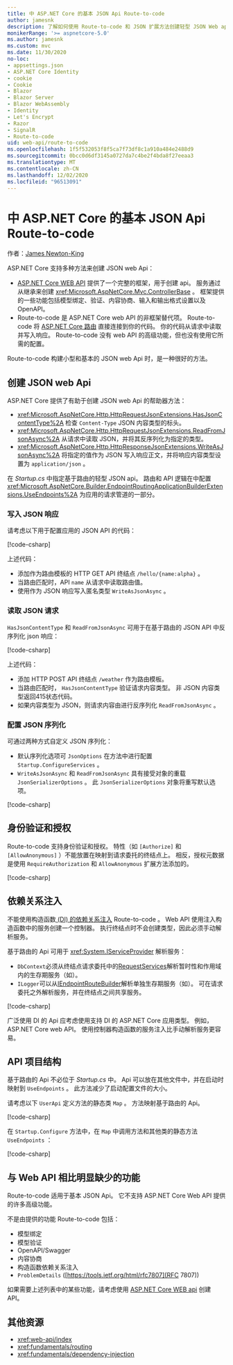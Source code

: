 ```yaml
---
title: 中 ASP.NET Core 的基本 JSON Api Route-to-code
author: jamesnk
description: 了解如何使用 Route-to-code 和 JSON 扩展方法创建轻型 JSON Web api。
monikerRange: '>= aspnetcore-5.0'
ms.author: jamesnk
ms.custom: mvc
ms.date: 11/30/2020
no-loc:
- appsettings.json
- ASP.NET Core Identity
- cookie
- Cookie
- Blazor
- Blazor Server
- Blazor WebAssembly
- Identity
- Let's Encrypt
- Razor
- SignalR
- Route-to-code
uid: web-api/route-to-code
ms.openlocfilehash: 1f5f532053f8f5ca7f73df8c1a910a484e2488d9
ms.sourcegitcommit: 0bcc0d6df3145a0727da7c4be2f4bda8f27eeaa3
ms.translationtype: MT
ms.contentlocale: zh-CN
ms.lasthandoff: 12/02/2020
ms.locfileid: "96513091"
---
```

# <a name="basic-json-apis-with-no-locroute-to-code-in-aspnet-core"></a>中 ASP.NET Core 的基本 JSON Api Route-to-code

作者：[James Newton-King](https://github.com/jamesnk)

ASP.NET Core 支持多种方法来创建 JSON web Api：

* [ASP.NET Core WEB API](xref:web-api/index) 提供了一个完整的框架，用于创建 api。 服务通过从继承来创建 <xref:Microsoft.AspNetCore.Mvc.ControllerBase> 。 框架提供的一些功能包括模型绑定、验证、内容协商、输入和输出格式设置以及 OpenAPI。
* Route-to-code 是 ASP.NET Core web API 的非框架替代项。 Route-to-code 将 [ASP.NET Core 路由](xref:fundamentals/routing) 直接连接到你的代码。 你的代码从请求中读取并写入响应。 Route-to-code 没有 web API 的高级功能，但也没有使用它所需的配置。

Route-to-code 构建小型和基本的 JSON web Api 时，是一种很好的方法。

## <a name="create-json-web-apis"></a>创建 JSON web Api

ASP.NET Core 提供了有助于创建 JSON web Api 的帮助器方法：

* <xref:Microsoft.AspNetCore.Http.HttpRequestJsonExtensions.HasJsonContentType%2A> 检查 `Content-Type` JSON 内容类型的标头。
* <xref:Microsoft.AspNetCore.Http.HttpRequestJsonExtensions.ReadFromJsonAsync%2A> 从请求中读取 JSON，并将其反序列化为指定的类型。
* <xref:Microsoft.AspNetCore.Http.HttpResponseJsonExtensions.WriteAsJsonAsync%2A> 将指定的值作为 JSON 写入响应正文，并将响应内容类型设置为 `application/json` 。

在 *Startup.cs* 中指定基于路由的轻型 JSON api。 路由和 API 逻辑在中配置 <xref:Microsoft.AspNetCore.Builder.EndpointRoutingApplicationBuilderExtensions.UseEndpoints%2A> 为应用的请求管道的一部分。

### <a name="write-json-response"></a>写入 JSON 响应

请考虑以下用于配置应用的 JSON API 的代码：

[!code-csharp[](route-to-code/sample/Startup3.cs?name=snippet&highlight=6)]

上述代码：

* 添加作为路由模板的 HTTP GET API 终结点 `/hello/{name:alpha}` 。
* 当路由匹配时，API `name` 从请求中读取路由值。
* 使用作为 JSON 响应写入匿名类型 `WriteAsJsonAsync` 。

### <a name="read-json-request"></a>读取 JSON 请求

`HasJsonContentType` 和 `ReadFromJsonAsync` 可用于在基于路由的 JSON API 中反序列化 json 响应：

[!code-csharp[](route-to-code/sample/Startup2.cs?name=snippet&highlight=5,11)]

上述代码：

* 添加 HTTP POST API 终结点 `/weather` 作为路由模板。
* 当路由匹配时， `HasJsonContentType` 验证请求内容类型。 非 JSON 内容类型返回415状态代码。
* 如果内容类型为 JSON，则请求内容由进行反序列化 `ReadFromJsonAsync` 。

### <a name="configure-json-serialization"></a>配置 JSON 序列化

可通过两种方式自定义 JSON 序列化：

* 默认序列化选项可 `JsonOptions` 在方法中进行配置 `Startup.ConfigureServices` 。
* `WriteAsJsonAsync` 和 `ReadFromJsonAsync` 具有接受对象的重载 `JsonSerializerOptions` 。 此 `JsonSerializerOptions` 对象将重写默认选项。

[!code-csharp[](route-to-code/sample/Startup6.cs?name=snippet)]

## <a name="authentication-and-authorization"></a>身份验证和授权

Route-to-code 支持身份验证和授权。 特性（如 `[Authorize]` 和 `[AllowAnonymous]` ）不能放置在映射到请求委托的终结点上。 相反，授权元数据是使用 `RequireAuthorization` 和 `AllowAnonymous` 扩展方法添加的。

[!code-csharp[](route-to-code/sample/Startup.cs?name=snippet&highlight=30)]

## <a name="dependency-injection"></a>依赖关系注入

不能使用构造函数[ (DI) 的依赖关系注入](xref:fundamentals/dependency-injection) Route-to-code 。 Web API 使用注入构造函数中的服务创建一个控制器。 执行终结点时不会创建类型，因此必须手动解析服务。

基于路由的 Api 可用于 <xref:System.IServiceProvider> 解析服务：

* `DbContext`必须从终结点请求委托中的[RequestServices](xref:Microsoft.AspNetCore.Http.HttpContext.RequestServices)解析暂时性和作用域内的生存期服务（如）。
* `ILogger`可以从[IEndpointRouteBuilder](xref:Microsoft.AspNetCore.Routing.IEndpointRouteBuilder.ServiceProvider)解析单独生存期服务（如）。 可在请求委托之外解析服务，并在终结点之间共享服务。

[!code-csharp[](route-to-code/sample/Startup4.cs?name=snippet&highlight=3,7)]

广泛使用 DI 的 Api 应考虑使用支持 DI 的 ASP.NET Core 应用类型。 例如，ASP.NET Core web API。 使用控制器构造函数的服务注入比手动解析服务更容易。

## <a name="api-project-structure"></a>API 项目结构

基于路由的 Api 不必位于 *Startup.cs* 中。 Api 可以放在其他文件中，并在启动时映射到 `UseEndpoints` 。 此方法减少了启动配置文件的大小。

请考虑以下 `UserApi` 定义方法的静态类 `Map` 。 方法映射基于路由的 Api。

[!code-csharp[](route-to-code/sample/UserApi.cs?name=snippet)]

在 `Startup.Configure` 方法中，在 `Map` 中调用方法和其他类的静态方法 `UseEndpoints` ：

[!code-csharp[](route-to-code/sample/Startup5.cs?name=snippet)]

## <a name="notable-missing-features-compared-to-web-api"></a>与 Web API 相比明显缺少的功能

Route-to-code 适用于基本 JSON Api。 它不支持 ASP.NET Core Web API 提供的许多高级功能。

不是由提供的功能 Route-to-code 包括：

* 模型绑定
* 模型验证
* OpenAPI/Swagger
* 内容协商
* 构造函数依赖关系注入
* `ProblemDetails` ([https://tools.ietf.org/html/rfc7807](RFC 7807))

如果需要上述列表中的某些功能，请考虑使用 [ASP.NET Core WEB api](xref:web-api/index) 创建 API。

## <a name="additional-resources"></a>其他资源

* <xref:web-api/index>
* <xref:fundamentals/routing>
* <xref:fundamentals/dependency-injection>

